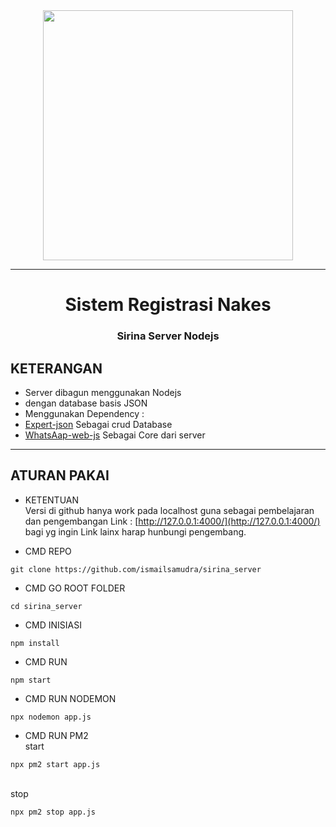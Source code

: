 <div align='center'>
   <img width=400px src='https://github.com/ismailsamudra/sirina_server/assets/67509798/76b1466a-f531-49cb-8aed-a081ad9697d7'>
</div>

<hr>

<div align='center'>
   <h1>Sistem Registrasi Nakes</h1>
   <h3>Sirina Server Nodejs</h3>
</div>

## KETERANGAN
- Server dibagun menggunakan Nodejs
- dengan database basis JSON
- Menggunakan Dependency :
- [Expert-json](https://github.com/ismailsamudra/expert-json) Sebagai crud Database
- [WhatsAap-web-js](https://wwebjs.dev/) Sebagai Core dari server

<hr>

## ATURAN PAKAI
- KETENTUAN
<br> Versi di github hanya work pada localhost guna sebagai pembelajaran dan pengembangan Link : [http://127.0.0.1:4000/](http://127.0.0.1:4000/)
<br> bagi yg ingin Link lainx harap hunbungi pengembang.

- CMD REPO
```
git clone https://github.com/ismailsamudra/sirina_server
```
- CMD GO ROOT FOLDER 
```
cd sirina_server
```
- CMD INISIASI 
```
npm install
```
- CMD RUN
```
npm start
```
- CMD RUN NODEMON
```
npx nodemon app.js
```
- CMD RUN PM2
<br> start
```
npx pm2 start app.js
```
<br> stop
```
npx pm2 stop app.js
```

